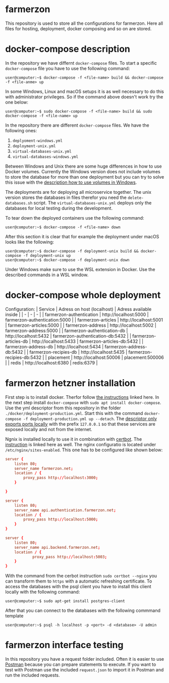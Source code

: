 # farmerzon

This repository is used to store all the configurations for farmerzon. Here all files for hosting, deployment, docker composing and so on are stored.

# docker-compose description

In the repository we have differnt `docker-compose` files. To start a specific `docker-compose` file you have to use the following command:

```console
user@computer:~$ docker-compose -f <file-name> build && docker-compose -f <file-anme> up
```

In some Windows, Linux and macOS setups it is as well necessary to do this with administrator privileges. So if the command above doesn't work try the one below:

```console
user@computer:~$ sudo docker-compose -f <file-name> build && sudo docker-compose -f <file-name> up
```

In the repository there are different `docker-compose` files. We have the following ones:

1. `deplyoment-windows.yml`
2. `deployment-unix.yml`
3. `virtual-databases-unix.yml`
4. `virtual-databases-windows.yml`

Between Windows and Unix there are some huge differences in how to use Docker volumes. Currently the Windows version does not include volumes to store the database for more than one deployment but you can try to solve this issue with the [description how to use volumes in Windows](https://forums.docker.com/t/data-directory-var-lib-postgresql-data-pgdata-has-wrong-ownership/17963/31).

The deployments are for deploying all microservice together. The unix version stores the databases in files therefor you need the `delete-databases.sh` script. The `virtual-databases-unix.yml` deploys only the databases for local testing during the development.

To tear down the deployed containers use the following command:

```console
user@computer:~$ docker-compose -f <file-name> down
```

After this section it is clear that for example the deployment under macOS looks like the following:

```console
user@computer:~$ docker-compose -f deployment-unix build && docker-compose -f deployment-unix up
user@computer:~$ docker-compose -f deployment-unix down
```

Under Windows make sure to use the WSL extension in Docker. Use the described commands in a WSL window.

# docker-compose whole deployment

Configuration:
| Service | Adress on host (localhost) | Adress available inside |
| - | - | - |
| farmerzon-authentication | http://localhost:5000 | farmerzon-authentication:5000 |
| farmerzon-articles | http://localhost:5001 | farmerzon-articles:5000 |
| farmerzon-address | http://localhost:5002 | farmerzon-address:5000 | 
| farmerzon-authentication-db | http://localhost:5432 | farmerzon-authentication-db:5432 |
| farmerzon-articles-db | http://localhost:5433 | farmerzon-articles-db:5432 |
| farmerzon-address-db | http://localhost:5434 | farmerzon-address-db:5432 |
| farmerzon-recipies-db | http://localhost:5435 | farmerzon-recipies-db:5432 |
| placement | http://localhost:50006 | placement:500006 |
| redis | http://localhost:6380 | redis:6379 |

# farmerzon hetzner installation

First step is to install docker. Therfor follow [the instructions](https://docs.docker.com/engine/install/ubuntu/) linked here. In the next step install `docker-compose` with `sudo apt install docker-compose`. Use the yml descriptor from this repository in the folder `./docker/deployment-production.yml`. Start this with the command `docker-compose -f deployment-production.yml up --detach`. The [descriptor only exports ports locally](https://www.jeffgeerling.com/blog/2020/be-careful-docker-might-be-exposing-ports-world) with the prefix `127.0.0.1` so that these services are exposed locally and not from the internet.

Ngnix is installed locally to use it in combination with [certbot](https://certbot.eff.org). The [instruction](https://certbot.eff.org/lets-encrypt/ubuntufocal-nginx) is linked here as well. The nginx configuratio is located under `/etc/nginx/sites-enabled`. This one has to be configured like shown below:

```conf
server {
	listen 80;
	server_name farmerzon.net;
	location / {
		proxy_pass http://localhost:3000;
	}

}

server {
    listen 80;
    server_name api.authentication.farmerzon.net;
    location / {
        proxy_pass http://localhost:5000;
    }
}

server {
    listen 80;
    server_name api.backend.farmerzon.net;
    location / {
            proxy_pass http://localhost:5003;
    }
}
```

With the command from the cerbot instruction `sudo certbot --nginx` you can transform them to `https` with a automatic refreshing certificate. To access the databases with the psql client you have to install this client locally with the following command:

```console
user@computer:~$ sudo apt-get install postgres-client
```

After that you can connect to the databases with the following commmand template

```console
user@computer:~$ psql -h localhost -p <port> -d <database> -U admin
```

# farmerzon interface testing

In this repository you have a request folder included. Often it is easier to use [Postman](https://www.postman.com) because you can prepare statements to execute. If you want to test with Postman use the included `request.json` to import it in Postman and run the included requests. 